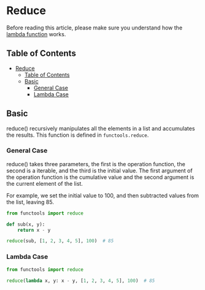 # Reduce

Before reading this article, please make sure you understand how the [lambda function](lambda_functions.md) works.

## Table of Contents

* [Reduce](#reduce)
  * [Table of Contents](#table-of-contents)
  * [Basic](#basic)
    * [General Case](#general-case)
    * [Lambda Case](#lambda-case)

## Basic

reduce() recursively manipulates all the elements in a list and accumulates the results. This function is defined in `functools.reduce`.

### General Case

reduce() takes three parameters, the first is the operation function, the second is a iterable, and the third is the initial value. The first argument of the operation function is the cumulative value and the second argument is the current element of the list.

For example, we set the initial value to 100, and then subtracted values from the list, leaving 85.

``` py
from functools import reduce

def sub(x, y):
    return x - y

reduce(sub, [1, 2, 3, 4, 5], 100)  # 85
```

### Lambda Case

``` py
from functools import reduce

reduce(lambda x, y: x - y, [1, 2, 3, 4, 5], 100)  # 85
```